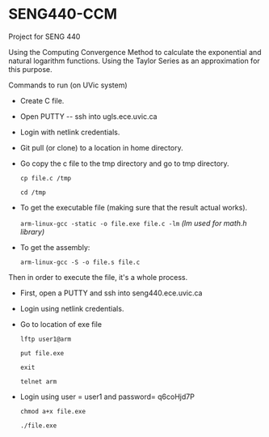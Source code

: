 # SENG440-CCM
Project for SENG 440

Using the Computing Convergence Method to calculate the exponential and natural logarithm functions. 
Using the Taylor Series as an approximation for this purpose.

Commands to run (on UVic system)

- Create C file.
- Open PUTTY -- ssh into ugls.ece.uvic.ca
- Login with netlink credentials. 
- Git pull (or clone) to a location in home directory. 
- Go copy the c file to the tmp directory and go to tmp directory. 

    `cp file.c /tmp`

    `cd /tmp`

- To get the executable file (making sure that the result actual works).

    `arm-linux-gcc -static -o file.exe file.c -lm` *(lm used for math.h library)*

- To get the assembly:

    `arm-linux-gcc -S -o file.s file.c`

Then in order to execute the file, it's a whole process. 

- First, open a PUTTY and ssh into seng440.ece.uvic.ca
- Login using netlink credentials. 
- Go to location of exe file

    `lftp user1@arm`

    `put file.exe`

    `exit`

    `telnet arm`
- Login using user = user1 and password= q6coHjd7P

    `chmod a+x file.exe`

    `./file.exe`
